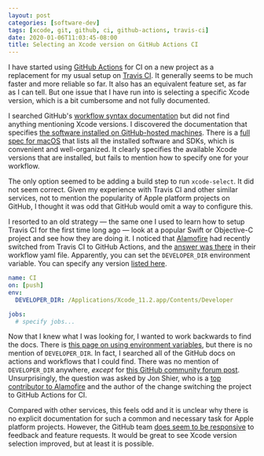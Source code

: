 ```yaml
---
layout: post
categories: [software-dev]
tags: [xcode, git, github, ci, github-actions, travis-ci]
date: 2020-01-06T11:03:45-08:00
title: Selecting an Xcode version on GitHub Actions CI
---
```


I have started using [GitHub Actions](https://github.blog/2019-08-08-github-actions-now-supports-ci-cd/) for CI on a new project as a replacement for my usual setup on [Travis CI](https://travis-ci.org). It generally seems to be much faster and more reliable so far. It also has an equivalent feature set, as far as I can tell. But one issue that I have run into is selecting a specific Xcode version, which is a bit cumbersome and not fully documented.

<!--excerpt-->

I searched GitHub's [workflow syntax documentation](https://docs.github.com/en/free-pro-team@latest/actions/reference/workflow-syntax-for-github-actions) but did not find anything mentioning Xcode versions. I discovered the documentation that specifies [the software installed on GitHub-hosted machines](https://docs.github.com/en/free-pro-team@latest/actions/reference/specifications-for-github-hosted-runners#supported-software). There is a [full spec for macOS](https://docs.github.com/en/free-pro-team@latest/actions/reference/specifications-for-github-hosted-runners#supported-software) that lists all the installed software and SDKs, which is convenient and well-organized. It clearly specifies the available Xcode versions that are installed, but fails to mention how to specify one for your workflow.

The only option seemed to be adding a build step to run `xcode-select`. It did not seem correct. Given my experience with Travis CI and other similar services, not to mention the popularity of Apple platform projects on GitHub, I thought it was odd that GitHub would omit a way to configure this.

I resorted to an old strategy &mdash; the same one I used to learn how to setup Travis CI for the first time long ago &mdash; look at a popular Swift or Objective-C project and see how they are doing it. I noticed that [Alamofire](https://github.com/Alamofire/Alamofire) had recently switched from Travis CI to GitHub Actions, and the [answer was there](https://github.com/Alamofire/Alamofire/blob/9187007b0fd31b7419f42bfd175eff638b7c702c/.github/workflows/ci.yml#L18) in their workflow yaml file. Apparently, you can set the `DEVELOPER_DIR` environment variable. You can specify any version [listed here](https://help.github.com/en/actions/automating-your-workflow-with-github-actions/software-installed-on-github-hosted-runners#xcode).

```yaml
name: CI
on: [push]
env:
  DEVELOPER_DIR: /Applications/Xcode_11.2.app/Contents/Developer

jobs:
  # specify jobs...
```

Now that I knew what I was looking for, I wanted to work backwards to find the docs. There is [this page on using environment variables](https://help.github.com/en/actions/automating-your-workflow-with-github-actions/using-environment-variables), but there is no mention of `DEVELOPER_DIR`. In fact, I searched all of the GitHub docs on actions and workflows that I could find. There was no mention of `DEVELOPER_DIR` anywhere, *except* for [this GitHub community forum post](https://github.community/t5/GitHub-Actions/Selecting-an-Xcode-version/td-p/31105). Unsurprisingly, the question was asked by Jon Shier, who is a [top contributor to Alamofire](https://github.com/Alamofire/Alamofire/graphs/contributors) and the author of the change switching the project to GitHub Actions for CI.

Compared with other services, this feels odd and it is unclear why there is no explicit documentation for such a common and necessary task for Apple platform projects. However, the GitHub team [does seem to be responsive](https://github.com/actions/virtual-environments/issues/182) to feedback and feature requests. It would be great to see Xcode version selection improved, but at least it is possible.
